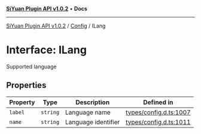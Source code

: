 [**SiYuan Plugin API v1.0.2**](../../../README.md) • **Docs**

---

[SiYuan Plugin API v1.0.2](../../../README.md) / [Config](../README.md) / ILang

# Interface: ILang

Supported language

## Properties

| Property | Type     | Description         | Defined in                                                                                       |
| -------- | -------- | ------------------- | ------------------------------------------------------------------------------------------------ |
| `label`  | `string` | Language name       | [types/config.d.ts:1007](https://github.com/siyuan-note/petal/tree/main/types/config.d.ts#L1007) |
| `name`   | `string` | Language identifier | [types/config.d.ts:1011](https://github.com/siyuan-note/petal/tree/main/types/config.d.ts#L1011) |
